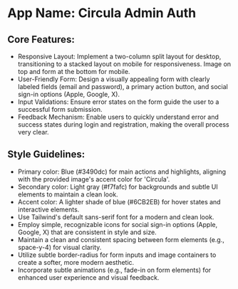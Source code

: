# **App Name**: Circula Admin Auth

## Core Features:

- Responsive Layout: Implement a two-column split layout for desktop, transitioning to a stacked layout on mobile for responsiveness. Image on top and form at the bottom for mobile.
- User-Friendly Form: Design a visually appealing form with clearly labeled fields (email and password), a primary action button, and social sign-in options (Apple, Google, X).
- Input Validations: Ensure error states on the form guide the user to a successful form submission.
- Feedback Mechanism: Enable users to quickly understand error and success states during login and registration, making the overall process very clear.

## Style Guidelines:

- Primary color: Blue (#3490dc) for main actions and highlights, aligning with the provided image's accent color for 'Circula'.
- Secondary color: Light gray (#f7fafc) for backgrounds and subtle UI elements to maintain a clean look.
- Accent color: A lighter shade of blue (#6CB2EB) for hover states and interactive elements.
- Use Tailwind's default sans-serif font for a modern and clean look.
- Employ simple, recognizable icons for social sign-in options (Apple, Google, X) that are consistent in style and size.
- Maintain a clean and consistent spacing between form elements (e.g., space-y-4) for visual clarity.
- Utilize subtle border-radius for form inputs and image containers to create a softer, more modern aesthetic.
- Incorporate subtle animations (e.g., fade-in on form elements) for enhanced user experience and visual feedback.